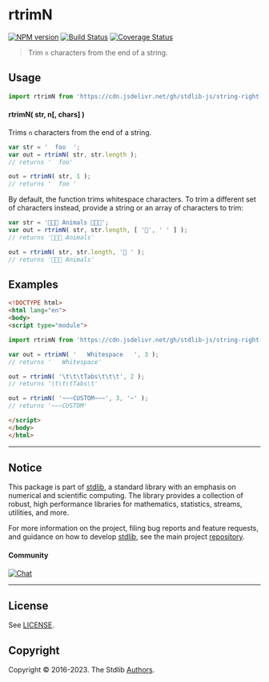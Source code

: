 <!--

@license Apache-2.0

Copyright (c) 2021 The Stdlib Authors.

Licensed under the Apache License, Version 2.0 (the "License");
you may not use this file except in compliance with the License.
You may obtain a copy of the License at

   http://www.apache.org/licenses/LICENSE-2.0

Unless required by applicable law or agreed to in writing, software
distributed under the License is distributed on an "AS IS" BASIS,
WITHOUT WARRANTIES OR CONDITIONS OF ANY KIND, either express or implied.
See the License for the specific language governing permissions and
limitations under the License.

-->

# rtrimN

[![NPM version][npm-image]][npm-url] [![Build Status][test-image]][test-url] [![Coverage Status][coverage-image]][coverage-url] <!-- [![dependencies][dependencies-image]][dependencies-url] -->

> Trim `n` characters from the end of a string.

<!-- Section to include introductory text. Make sure to keep an empty line after the intro `section` element and another before the `/section` close. -->

<section class="intro">

</section>

<!-- /.intro -->

<!-- Package usage documentation. -->



<section class="usage">

## Usage

```javascript
import rtrimN from 'https://cdn.jsdelivr.net/gh/stdlib-js/string-right-trim-n@esm/index.mjs';
```

#### rtrimN( str, n\[, chars] )

Trims `n` characters from the end of a string.

```javascript
var str = '  foo  ';
var out = rtrimN( str, str.length );
// returns '  foo'

out = rtrimN( str, 1 );
// returns '  foo '
```

By default, the function trims whitespace characters. To trim a different set of characters instead, provide a string or an array of characters to trim:

```javascript
var str = '🐶🐶🐶 Animals 🐶🐶🐶';
var out = rtrimN( str, str.length, [ '🐶', ' ' ] );
// returns '🐶🐶🐶 Animals'

out = rtrimN( str, str.length, '🐶 ' );
// returns '🐶🐶🐶 Animals'
```

</section>

<!-- /.usage -->

<!-- Package usage notes. Make sure to keep an empty line after the `section` element and another before the `/section` close. -->

<section class="notes">

</section>

<!-- /.notes -->

<!-- Package usage examples. -->

<section class="examples">

## Examples

<!-- eslint no-undef: "error" -->

```html
<!DOCTYPE html>
<html lang="en">
<body>
<script type="module">

import rtrimN from 'https://cdn.jsdelivr.net/gh/stdlib-js/string-right-trim-n@esm/index.mjs';

var out = rtrimN( '   Whitespace   ', 3 );
// returns '   Whitespace'

out = rtrimN( '\t\t\tTabs\t\t\t', 2 );
// returns '\t\t\tTabs\t'

out = rtrimN( '~~~CUSTOM~~~', 3, '~' );
// returns '~~~CUSTOM'

</script>
</body>
</html>
```

</section>

<!-- /.examples -->


<!-- Section for describing a command-line interface. -->



<!-- Section to include cited references. If references are included, add a horizontal rule *before* the section. Make sure to keep an empty line after the `section` element and another before the `/section` close. -->

<section class="references">

</section>

<!-- /.references -->

<!-- Section for related `stdlib` packages. Do not manually edit this section, as it is automatically populated. -->

<section class="related">

</section>

<!-- /.related -->

<!-- Section for all links. Make sure to keep an empty line after the `section` element and another before the `/section` close. -->


<section class="main-repo" >

* * *

## Notice

This package is part of [stdlib][stdlib], a standard library with an emphasis on numerical and scientific computing. The library provides a collection of robust, high performance libraries for mathematics, statistics, streams, utilities, and more.

For more information on the project, filing bug reports and feature requests, and guidance on how to develop [stdlib][stdlib], see the main project [repository][stdlib].

#### Community

[![Chat][chat-image]][chat-url]

---

## License

See [LICENSE][stdlib-license].


## Copyright

Copyright &copy; 2016-2023. The Stdlib [Authors][stdlib-authors].

</section>

<!-- /.stdlib -->

<!-- Section for all links. Make sure to keep an empty line after the `section` element and another before the `/section` close. -->

<section class="links">

[npm-image]: http://img.shields.io/npm/v/@stdlib/string-right-trim-n.svg
[npm-url]: https://npmjs.org/package/@stdlib/string-right-trim-n

[test-image]: https://github.com/stdlib-js/string-right-trim-n/actions/workflows/test.yml/badge.svg?branch=main
[test-url]: https://github.com/stdlib-js/string-right-trim-n/actions/workflows/test.yml?query=branch:main

[coverage-image]: https://img.shields.io/codecov/c/github/stdlib-js/string-right-trim-n/main.svg
[coverage-url]: https://codecov.io/github/stdlib-js/string-right-trim-n?branch=main

<!--

[dependencies-image]: https://img.shields.io/david/stdlib-js/string-right-trim-n.svg
[dependencies-url]: https://david-dm.org/stdlib-js/string-right-trim-n/main

-->

[chat-image]: https://img.shields.io/gitter/room/stdlib-js/stdlib.svg
[chat-url]: https://gitter.im/stdlib-js/stdlib/

[stdlib]: https://github.com/stdlib-js/stdlib

[stdlib-authors]: https://github.com/stdlib-js/stdlib/graphs/contributors

[cli-section]: https://github.com/stdlib-js/string-right-trim-n#cli
[cli-url]: https://github.com/stdlib-js/string-right-trim-n/tree/cli
[@stdlib/string-right-trim-n]: https://github.com/stdlib-js/string-right-trim-n/tree/main

[umd]: https://github.com/umdjs/umd
[es-module]: https://developer.mozilla.org/en-US/docs/Web/JavaScript/Guide/Modules

[deno-url]: https://github.com/stdlib-js/string-right-trim-n/tree/deno
[umd-url]: https://github.com/stdlib-js/string-right-trim-n/tree/umd
[esm-url]: https://github.com/stdlib-js/string-right-trim-n/tree/esm
[branches-url]: https://github.com/stdlib-js/string-right-trim-n/blob/main/branches.md

[stdlib-license]: https://raw.githubusercontent.com/stdlib-js/string-right-trim-n/main/LICENSE

[mdn-regexp]: https://developer.mozilla.org/en-US/docs/Web/JavaScript/Guide/Regular_Expressions

[standard-streams]: https://en.wikipedia.org/wiki/Standard_streams

</section>

<!-- /.links -->

